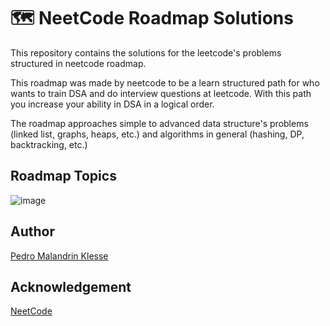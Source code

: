 # 🗺️ NeetCode Roadmap Solutions

This repository contains the solutions for the leetcode's problems structured 
in neetcode roadmap.

This roadmap was made by neetcode to be a learn structured path for who wants 
to train DSA and do interview questions at leetcode. With this path 
you increase your ability in DSA in a logical order.

The roadmap approaches simple to advanced data structure's problems (linked 
list, graphs, heaps, etc.) and algorithms in general (hashing, DP, backtracking, 
etc.)

## Roadmap Topics

![image](https://github.com/Klesse/neetcode-python/assets/62315031/faaff6f8-6252-4e10-9b7d-27bd1bab48f2)

## Author

[Pedro Malandrin Klesse](https://www.github.com/Klesse)

## Acknowledgement

[NeetCode](https://neetcode.io)
